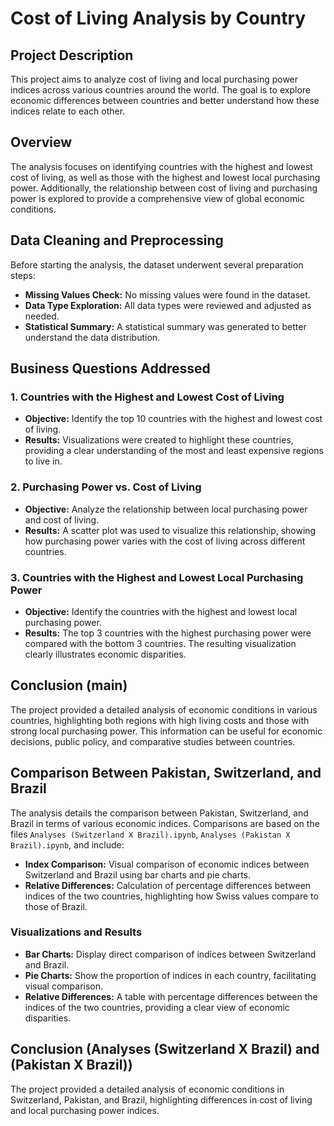 # Cost of Living Analysis by Country

## Project Description
This project aims to analyze cost of living and local purchasing power indices across various countries around the world. The goal is to explore economic differences between countries and better understand how these indices relate to each other.

## Overview
The analysis focuses on identifying countries with the highest and lowest cost of living, as well as those with the highest and lowest local purchasing power. Additionally, the relationship between cost of living and purchasing power is explored to provide a comprehensive view of global economic conditions.

## Data Cleaning and Preprocessing
Before starting the analysis, the dataset underwent several preparation steps:

- **Missing Values Check:** No missing values were found in the dataset.
- **Data Type Exploration:** All data types were reviewed and adjusted as needed.
- **Statistical Summary:** A statistical summary was generated to better understand the data distribution.

## Business Questions Addressed

### 1. **Countries with the Highest and Lowest Cost of Living**
   - **Objective:** Identify the top 10 countries with the highest and lowest cost of living.
   - **Results:** Visualizations were created to highlight these countries, providing a clear understanding of the most and least expensive regions to live in.

### 2. **Purchasing Power vs. Cost of Living**
   - **Objective:** Analyze the relationship between local purchasing power and cost of living.
   - **Results:** A scatter plot was used to visualize this relationship, showing how purchasing power varies with the cost of living across different countries.

### 3. **Countries with the Highest and Lowest Local Purchasing Power**
   - **Objective:** Identify the countries with the highest and lowest local purchasing power.
   - **Results:** The top 3 countries with the highest purchasing power were compared with the bottom 3 countries. The resulting visualization clearly illustrates economic disparities.

## Conclusion (main)
The project provided a detailed analysis of economic conditions in various countries, highlighting both regions with high living costs and those with strong local purchasing power. This information can be useful for economic decisions, public policy, and comparative studies between countries.

## Comparison Between Pakistan, Switzerland, and Brazil
The analysis details the comparison between Pakistan, Switzerland, and Brazil in terms of various economic indices. Comparisons are based on the files `Analyses (Switzerland X Brazil).ipynb`, `Analyses (Pakistan X Brazil).ipynb`, and include:

- **Index Comparison:** Visual comparison of economic indices between Switzerland and Brazil using bar charts and pie charts.
- **Relative Differences:** Calculation of percentage differences between indices of the two countries, highlighting how Swiss values compare to those of Brazil.

### Visualizations and Results
- **Bar Charts:** Display direct comparison of indices between Switzerland and Brazil.
- **Pie Charts:** Show the proportion of indices in each country, facilitating visual comparison.
- **Relative Differences:** A table with percentage differences between the indices of the two countries, providing a clear view of economic disparities.

## Conclusion (Analyses (Switzerland X Brazil) and (Pakistan X Brazil))
The project provided a detailed analysis of economic conditions in Switzerland, Pakistan, and Brazil, highlighting differences in cost of living and local purchasing power indices.